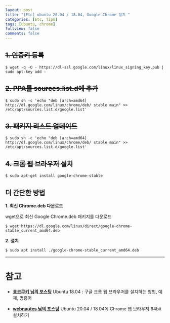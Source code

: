 ```yaml
---
layout: post
title: "[Etc] ubuntu 20.04 / 18.04, Google Chrome 설치 "
categories: [Etc, Tips]
tags: [ubuntu, chrome]
fullview: false
comments: false
---
```


## ~~1. 인증키 등록~~

```console
$ wget -q -O - https://dl-ssl.google.com/linux/linux_signing_key.pub | sudo apt-key add -
```

## ~~2. PPA를 sources.list.d에 추가~~

```console
$ sudo sh -c 'echo "deb [arch=amd64] http://dl.google.com/linux/chrome/deb/ stable main" >> /etc/apt/sources.list.d/google.list'
```

## ~~3. 패키지 리스트 업데이트~~

```console
$ sudo sh -c 'echo "deb [arch=amd64] http://dl.google.com/linux/chrome/deb/ stable main" >> /etc/apt/sources.list.d/google.list'
```

## ~~4. 크롬 웹 브라우저 설치~~

```console
$ sudo apt-get install google-chrome-stable
```

## 더 간단한 방법

**1. 최신 Chrome.deb 다운로드**

wget으로 최신 Google Chrome.deb 패키지를 다운로드

```console
$ wget https://dl.google.com/linux/direct/google-chrome-stable_current_amd64.deb
```

**2. 설치**

```console
$ sudo apt install ./google-chrome-stable_current_amd64.deb
```

---

# 참고

- **[쵸코쿠키 님의 포스팅](https://jjeongil.tistory.com/1311 "Ubuntu 18.04 : 구글 크롬 웹 브라우저를 설치하는 방법, 예제, 명령어")**
Ubuntu 18.04 : 구글 크롬 웹 브라우저를 설치하는 방법, 예제, 명령어

- **[webnautes 님의 포스팅](https://webnautes.tistory.com/1184 "Ubuntu 20.04 / 18.04에 Chrome 웹 브라우저 64bit 설치하기")**
Ubuntu 20.04 / 18.04에 Chrome 웹 브라우저 64bit 설치하기